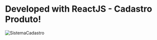 # Developed with ReactJS - Cadastro Produto!

![SistemaCadastro](${__dirname}/static/assets/img/SistemaCadastro.jpg)
